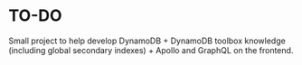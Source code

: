 # TO-DO

Small project to help develop DynamoDB + DynamoDB toolbox knowledge (including global secondary indexes) + Apollo and GraphQL on the frontend.
